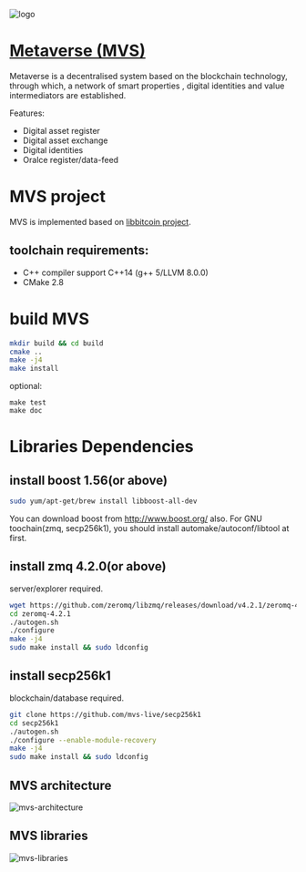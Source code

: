 ![logo](https://github.com/mvs-live/metaverse/raw/master/doc/image/logo.png)
# [Metaverse (MVS)](http://mvs.live)
Metaverse is a decentralised system based on the blockchain technology, 
through which, a network of smart properties , digital identities and value intermediators are established.

Features:
- Digital asset register
- Digital asset exchange
- Digital identities
- Oralce register/data-feed

# MVS project
MVS is implemented based on [libbitcoin project](https://github.com/libbitcoin).
## toolchain requirements:
- C++ compiler support C++14 (g++ 5/LLVM 8.0.0)
- CMake 2.8

# build MVS
```bash
mkdir build && cd build
cmake ..
make -j4
make install
```
optional:
```
make test
make doc
```

# Libraries Dependencies
## install boost 1.56(or above)
```bash
sudo yum/apt-get/brew install libboost-all-dev
```
You can download boost from http://www.boost.org/ also.
For GNU toochain(zmq, secp256k1), you should install automake/autoconf/libtool at first.

## install zmq 4.2.0(or above)
server/explorer required.
```bash
wget https://github.com/zeromq/libzmq/releases/download/v4.2.1/zeromq-4.2.1.tar.gz
cd zeromq-4.2.1
./autogen.sh
./configure
make -j4
sudo make install && sudo ldconfig
```

## install secp256k1 
blockchain/database required.
```bash
git clone https://github.com/mvs-live/secp256k1
cd secp256k1
./autogen.sh
./configure --enable-module-recovery
make -j4
sudo make install && sudo ldconfig
```

## MVS architecture
![mvs-architecture](https://github.com/mvs-live/metaverse/raw/master/doc/image/mvs-architecture.png)
## MVS libraries
![mvs-libraries](https://github.com/mvs-live/metaverse/raw/master/doc/image/mvs-libraries.png)
